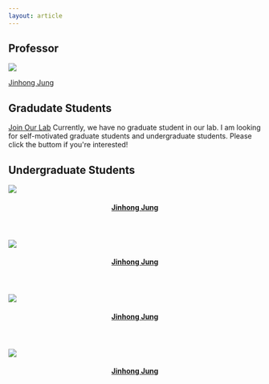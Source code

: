 ```yaml
---
layout: article
---
```


## Professor
<div class="article-list grid grid--sm grid--p-3">
    <div class="cell cell--4 cell--md-4 cell--lg-3">
        <a href="">
        <div class="card card--sm">
          <div class="card__image">
            <img class="image" src="https://tianqi.name/jekyll-TeXt-theme/docs/assets/images/axure/page-single.jpg"/>
            <div class="overlay overlay--bottom">
                <p>Jinhong Jung</p>
            </div>
          </div>
        </div>
        </a>
    </div>
    <div class="cell cell--4 cell--md-4 cell--lg-1">
    </div>
    <div class="cell cell--4 cell--md-4 cell--lg-1">
    </div>
    <div class="cell cell--4 cell--md-4 cell--lg-1">
    </div>
</div>


## Gradudate Students

<div class="item">
  <div class="item__image">
      <i class="fas fa-star fa-fw"></i>
  </div>
  <div class="item__content">
    <div class="item__header">
        <div class="grid">
            <div class="cell cell--auto">
                <a class="button button--info button--rounded button--sm" href="">Join Our Lab</a> 
                Currently, we have no graduate student in our lab.
                I am looking for self-motivated graduate students and undergraduate students.
                Please click the buttom if you're interested!
            </div>
        </div>
    </div>
  </div>
</div>


## Undergraduate Students
<div class="article-list grid grid--sm grid--p-3">
    <div class="cell cell--4 cell--md-4 cell--lg-3">
        <div class="card card--sm">
          <div class="card__image">
            <img class="image" src="https://tianqi.name/jekyll-TeXt-theme/docs/assets/images/axure/page-single.jpg"/>
            <div class="overlay overlay--bottom">
                <header>
                    <a href="">
                        <h4 class="card__header"> Jinhong Jung </h4>
                    </a>
                </header>
            </div>
          </div>
        </div>
    </div>
    <div class="cell cell--4 cell--md-4 cell--lg-3">
        <div class="card card--sm">
          <div class="card__image">
            <img class="image" src="https://tianqi.name/jekyll-TeXt-theme/docs/assets/images/axure/page-single.jpg"/>
            <div class="overlay overlay--bottom">
                <header>
                    <a href="">
                        <h4 class="card__header"> Jinhong Jung </h4>
                    </a>
                </header>
            </div>
          </div>
        </div>
    </div>
    <div class="cell cell--4 cell--md-4 cell--lg-3">
        <div class="card card--sm">
          <div class="card__image">
            <img class="image" src="https://tianqi.name/jekyll-TeXt-theme/docs/assets/images/axure/page-single.jpg"/>
            <div class="overlay overlay--bottom">
                <header>
                    <a href="">
                        <h4 class="card__header"> Jinhong Jung </h4>
                    </a>
                </header>
            </div>
          </div>
        </div>
    </div>
    <div class="cell cell--4 cell--md-4 cell--lg-3">
        <div class="card card--sm">
          <div class="card__image">
            <img class="image" src="https://tianqi.name/jekyll-TeXt-theme/docs/assets/images/axure/page-single.jpg"/>
            <div class="overlay overlay--bottom">
                <header>
                    <a href="">
                        <h4 class="card__header"> Jinhong Jung </h4>
                    </a>
                </header>
            </div>
          </div>
        </div>
    </div>
</div>
